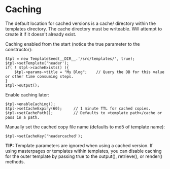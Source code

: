 # Caching

The default location for cached versions is a cache/ directory within the templates directory. The cache directory must be writeable. Will attempt to create it if it doesn't already exist.

Caching enabled from the start (notice the true parameter to the constructor):
```
$tpl = new TemplateSeed(__DIR__.'/src/templates/', true);
$tpl->setTemplate('header');
if( ! $tpl->cacheExists() ){
	$tpl->params->title = "My Blog"; 	// Query the DB for this value or other time consuming steps.
}
$tpl->output();
```

Enable caching later:
```
$tpl->enableCaching();
$tpl->setCacheExpiry(60);     // 1 minute TTL for cached copies.
$tpl->setCachePath();         // Defaults to <template path>/cache or pass in a path.
```

Manually set the cached copy file name (defaults to md5 of template name):
```
$tpl->setCacheKey('headercached');
```

**TIP:** Template parameters are ignored when using a cached version. If using masterpages or templates within templates, you can disable caching for the outer template by passing true to the output(), retrieve(), or render() methods.
